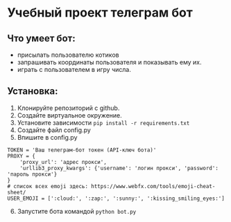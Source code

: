 # Учебный проект телеграм бот
## Что умеет бот:
- присылать пользователю котиков
- запрашивать координаты пользователя и показывать ему их.
- играть с пользователем в игру числа.

## Установка:

1. Клонируйте репозиторий с github.
2. Создайте виртуальное окружение.
3. Установите зависимости `pip install -r requirements.txt`
4. Создайте файл config.py 
5. Впишите в config.py
```
TOKEN = 'Ваш телеграм-бот токен (API-ключ бота)'
PROXY = {
    'proxy_url': 'адрес прокси',
    'urllib3_proxy_kwargs': {'username': 'логин прокси', 'password': 'пароль прокси'}
}
# список всех emoji здесь: https://www.webfx.com/tools/emoji-cheat-sheet/
USER_EMOJI = [':cloud:', ':zap:', ':sunny:', ':kissing_smiling_eyes:']
```
6. Запустите бота командой `python bot.py`
